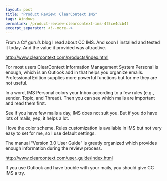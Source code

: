```yaml
---
layout: post
title: "Product Review: ClearContext IMS"
tags: Windows
permalink: /product-review-clearcontext-ims-4f5ce4dcb4f
excerpt_separator: <!--more-->
---
```

From a C# guru’s blog I read about CC IMS. And soon I installed and tested it today. And the value it provided was attractive.

http://www.clearcontext.com/products/index.html

For most users ClearContext Information Management System Personal is enough, which is an Outlook add in that helps you organize emails. Professional Edition supplies more powerful functions but for me they are not useful.

In a word, IMS Personal colors your Inbox according to a few rules (e.g., sender, Topic, and Thread). Then you can see which mails are important and read them first.

See if you have few mails a day, IMS does not suit you. But if you do have lots of mails, yep, it helps a lot.

I love the color scheme. Rules customization is available in IMS but not very easy to set for me, so I use default settings.

The manual “Version 3.0 User Guide” is greatly organized which provides enough information during the review process.

http://www.clearcontext.com/user_guide/index.html

If you use Outlook and have trouble with your mails, you should give CC IMS a try.
<!--more-->